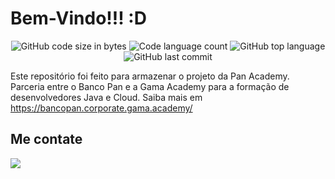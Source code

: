 # Bem-Vindo!!! :D



<p align="center">
	<img alt="GitHub code size in bytes" src="https://img.shields.io/github/languages/code-size/ldsleticia/mongodb?color=" />
	<img alt="Code language count" src="https://img.shields.io/github/languages/count/ldsleticia/mongodb?color=" />
	<img alt="GitHub top language" src="https://img.shields.io/github/languages/top/ldsleticia/mongodb?color=blue" />
	<img alt="GitHub last commit" src="https://img.shields.io/github/last-commit/ldsleticia/mongodb?color=" />
</p>


Este repositório foi feito para armazenar o projeto da Pan Academy. Parceria entre o Banco Pan e a Gama Academy para a formação de desenvolvedores Java e Cloud.
Saiba mais em https://bancopan.corporate.gama.academy/


## Me contate

  <a href = "mailto:lufan20@gmail.com"><img src="https://img.shields.io/badge/-Gmail-%23333?style=for-the-badge&logo=gmail&logoColor=white" target="_blank"></a>
